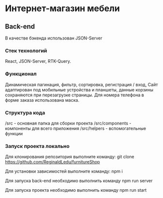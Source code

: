 # Интернет-магазин мебели

## Back-end

В качестве бэкенда использован JSON-Server

### Стек технологий

React, JSON-Server, RTK-Query.

### Функционал

Динамическая пагинация, фильтр, сортировка, регистрация / вход,
Сайт адаптирован под мобильные устройства и планшеты, данные корзины сохраняются при перезагрузке страницы.
Для номера телефона в форме заказа использована маска.

### Структура кода

/src - основная папка для сборки проекта
/src/components - компоненты для всего приложения
/src/helpers - вспомогательные функции

### Запуск проекта локально 

Для клонирования репозитория выполните команду: git clone https://github.com/ReginaldLedu/furnitureShop

Для установки зависимостей выполните команду: npm i

Для запуска back-end необходимо выполнить команду npm run server

Для запуска проекта необходимо выполнить команду npm run start



